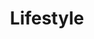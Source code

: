 ---
layout: posts_by_category
categories: lifestyle
title: Lifestyle
permalink: /category/lifestyle
---